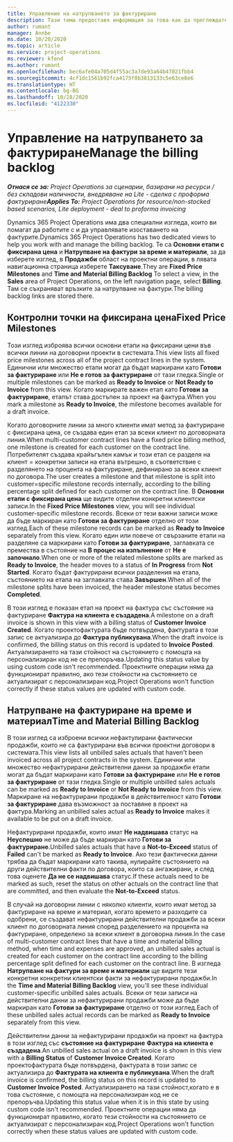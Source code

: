 ```yaml
---
title: Управление на натрупването за фактуриране
description: Тази тема предоставя информация за това как да преглеждате и работите с натрупване на фактуриране в Project Operations.
author: rumant
manager: Annbe
ms.date: 10/20/2020
ms.topic: article
ms.service: project-operations
ms.reviewer: kfend
ms.author: rumant
ms.openlocfilehash: bec6afe04a705d4f55ac3a7de93a64b47021fbb4
ms.sourcegitcommit: 4cf1dc1561b92fca4175f0b3813133c5e63ce8e6
ms.translationtype: HT
ms.contentlocale: bg-BG
ms.lasthandoff: 10/28/2020
ms.locfileid: "4122330"
---
```

# <a name="manage-the-billing-backlog"></a><span data-ttu-id="9632b-103">Управление на натрупването за фактуриране</span><span class="sxs-lookup"><span data-stu-id="9632b-103">Manage the billing backlog</span></span>

<span data-ttu-id="9632b-104">_**Отнася се за:** Project Operations за сценарии, базирани на ресурси / без складови наличности, внедряване на Lite - сделка с проформа фактуриране_</span><span class="sxs-lookup"><span data-stu-id="9632b-104">_**Applies To:** Project Operations for resource/non-stocked based scenarios, Lite deployment - deal to proforma invoicing_</span></span>

<span data-ttu-id="9632b-105">Dynamics 365 Project Operations има два специални изгледа, които ви помагат да работите с и да управлявате изоставането на фактурите.</span><span class="sxs-lookup"><span data-stu-id="9632b-105">Dynamics 365 Project Operations has two dedicated views to help you work with and manage the billing backlog.</span></span> <span data-ttu-id="9632b-106">Те са **Основни етапи с фиксирана цена** и **Натрупване на фактури за време и материали**, за да изберете изглед, в **Продажби** област на проектни операции, в лявата навигационна страница изберете **Таксуване**.</span><span class="sxs-lookup"><span data-stu-id="9632b-106">They are **Fixed Price Milestones** and **Time and Material Billing Backlog** To select a view, in the **Sales** area of Project Operations, on the left navigation page, select **Billing**.</span></span> <span data-ttu-id="9632b-107">Там се съхраняват връзките за натрупване на фактури.</span><span class="sxs-lookup"><span data-stu-id="9632b-107">The billing backlog links are stored there.</span></span>

## <a name="fixed-price-milestones"></a><span data-ttu-id="9632b-108">Контролни точки на фиксирана цена</span><span class="sxs-lookup"><span data-stu-id="9632b-108">Fixed Price Milestones</span></span>

<span data-ttu-id="9632b-109">Този изглед изброява всички основни етапи на фиксирани цени във всички линии на договорни проекти в системата.</span><span class="sxs-lookup"><span data-stu-id="9632b-109">This view lists all fixed price milestones across all of the project contract lines in the system.</span></span> <span data-ttu-id="9632b-110">Единични или множество етапи могат да бъдат маркирани като **Готови за фактуриране** или **Не е готов за фактуриране** от тази гледка.</span><span class="sxs-lookup"><span data-stu-id="9632b-110">Single or multiple milestones can be marked as **Ready to Invoice** or **Not Ready to Invoice** from this view.</span></span> <span data-ttu-id="9632b-111">Когато маркирате важен етап като **Готови за фактуриране**, етапът става достъпен за проект на фактура.</span><span class="sxs-lookup"><span data-stu-id="9632b-111">When you mark a milestone as **Ready to Invoice**, the milestone becomes available for a draft invoice.</span></span>

<span data-ttu-id="9632b-112">Когато договорните линии за много клиенти имат метод за фактуриране с фиксирана цена, се създава един етап за всеки клиент по договорната линия.</span><span class="sxs-lookup"><span data-stu-id="9632b-112">When multi-customer contract lines have a fixed price billing method, one milestone is created for each customer on the contract line.</span></span> <span data-ttu-id="9632b-113">Потребителят създава крайъгълен камък и този етап се разделя на клиент = конкретни записи на етапа вътрешно, в съответствие с разделянето на процента на фактуриране, дефинирано за всеки клиент по договора.</span><span class="sxs-lookup"><span data-stu-id="9632b-113">The user creates a milestone and that milestone is split into customer=specific milestone records internally, according to the billing percentage split defined for each customer on the contract line.</span></span> <span data-ttu-id="9632b-114">В **Основни етапи с фиксирана цена** ще видите отделни конкретни клиентски записи.</span><span class="sxs-lookup"><span data-stu-id="9632b-114">In the **Fixed Price Milestones** view, you will see individual customer-specific milestone records.</span></span> <span data-ttu-id="9632b-115">Всеки от тези важни записи може да бъде маркиран като **Готови за фактуриране** отделно от този изглед.</span><span class="sxs-lookup"><span data-stu-id="9632b-115">Each of these milestone records can be marked as **Ready to Invoice** separately from this view.</span></span> <span data-ttu-id="9632b-116">Когато един или повече от свързаните етапи на разделяне са маркирани като **Готови за фактуриране**, заглавката се премества в състояние на **В процес на изпълнение** от **Не е започнало**.</span><span class="sxs-lookup"><span data-stu-id="9632b-116">When one or more of the related milestone splits are marked as **Ready to Invoice**, the header moves to a status of **In Progress** from **Not Started**.</span></span> <span data-ttu-id="9632b-117">Когато бъдат фактурирани всички разделения на етапа, състоянието на етапа на заглавката става **Завършен**.</span><span class="sxs-lookup"><span data-stu-id="9632b-117">When all of the milestone splits have been invoiced, the header milestone status becomes **Completed**.</span></span>

<span data-ttu-id="9632b-118">В този изглед е показан етап на проект на фактура със състояние на фактуриране **Фактура на клиента е създадена**.</span><span class="sxs-lookup"><span data-stu-id="9632b-118">A milestone on a draft invoice is shown in this view with a billing status of **Customer Invoice Created**.</span></span> <span data-ttu-id="9632b-119">Когато проектофактурата бъде потвърдена, фактурата в този запис се актуализира до **Фактура публикувана**.</span><span class="sxs-lookup"><span data-stu-id="9632b-119">When the draft invoice is confirmed, the billing status on this record is updated to **Invoice Posted**.</span></span> <span data-ttu-id="9632b-120">Актуализирането на тази стойност на състоянието с помощта на персонализиран код не се препоръчва.</span><span class="sxs-lookup"><span data-stu-id="9632b-120">Updating this status value by using custom code isn't recommended.</span></span> <span data-ttu-id="9632b-121">Проектните операции няма да функционират правилно, ако тези стойности на състоянието се актуализират с персонализиран код.</span><span class="sxs-lookup"><span data-stu-id="9632b-121">Project Operations won't function correctly if these status values are updated with custom code.</span></span>

## <a name="time-and-material-billing-backlog"></a><span data-ttu-id="9632b-122">Натрупване на фактуриране на време и материал</span><span class="sxs-lookup"><span data-stu-id="9632b-122">Time and Material Billing Backlog</span></span>

<span data-ttu-id="9632b-123">В този изглед са изброени всички нефактулирани фактически продажби, които не са фактурирани във всички проектни договори в системата.</span><span class="sxs-lookup"><span data-stu-id="9632b-123">This view lists all unbilled sales actuals that haven't been invoiced across all project contracts in the system.</span></span> <span data-ttu-id="9632b-124">Единични или множество нефактурирани действителни данни за продажби етапи могат да бъдат маркирани като **Готови за фактуриране** или **Не е готов за фактуриране** от тази гледка.</span><span class="sxs-lookup"><span data-stu-id="9632b-124">Single or multiple unbilled sales actuals can be marked as **Ready to Invoice** or **Not Ready to Invoice** from this view.</span></span> <span data-ttu-id="9632b-125">Маркиране на нефактурирани продажби в действителност като **Готови за фактуриране** дава възможност за поставяне в проект на фактура.</span><span class="sxs-lookup"><span data-stu-id="9632b-125">Marking an unbilled sales actual as **Ready to Invoice** makes it available to be put on a draft invoice.</span></span>

<span data-ttu-id="9632b-126">Нефактурирани продажби, които имат **Не надвишава** статус на **Неуспешно** не може да бъде маркиран като **Готови за фактуриране**.</span><span class="sxs-lookup"><span data-stu-id="9632b-126">Unbilled sales actuals that have a **Not-to-Exceed** status of **Failed** can't be marked as **Ready to Invoice**.</span></span> <span data-ttu-id="9632b-127">Ако тези фактически данни трябва да бъдат маркирани като такива, нулирайте състоянието на други действителни факти по договора, които са ангажирани, и след това оценете **Да не се надвишава** статус.</span><span class="sxs-lookup"><span data-stu-id="9632b-127">If these actuals need to be marked as such, reset the status on other actuals on the contract line that are committed, and then evaluate the **Not-to-Exceed** status.</span></span>

<span data-ttu-id="9632b-128">В случай на договорни линии с няколко клиенти, които имат метод за фактуриране на време и материал, когато времето и разходите са одобрени, се създават нефактурирани действителни продажби за всеки клиент по договорната линия според разделението на процента на фактуриране, определено за всеки клиент в договорна линия.</span><span class="sxs-lookup"><span data-stu-id="9632b-128">In the case of multi-customer contract lines that have a time and material billing method, when time and expenses are approved, an unbilled sales actual is created for each customer on the contract line according to the billing percentage split defined for each customer on the contract line.</span></span> <span data-ttu-id="9632b-129">В изгледа **Натрупване на фактури за време и материали** ще видите тези конкретни конкретни клиентски факти за нефактурирани продажби.</span><span class="sxs-lookup"><span data-stu-id="9632b-129">In the **Time and Material Billing Backlog** view, you'll see these individual customer-specific unbilled sales actuals.</span></span> <span data-ttu-id="9632b-130">Всеки от тези записи на действителни данни за нефактурирани продажби може да бъде маркиран като **Готови за фактуриране** отделно от този изглед.</span><span class="sxs-lookup"><span data-stu-id="9632b-130">Each of these unbilled sales actual records can be marked as **Ready to Invoice** separately from this view.</span></span>

<span data-ttu-id="9632b-131">Действителни данни за нефактурирани продажби на проект на фактура в този изглед със **състояние на фактуриране** **Фактура на клиента е създадена**.</span><span class="sxs-lookup"><span data-stu-id="9632b-131">An unbilled sales actual on a draft invoice is shown in this view with a **Billing Status** of **Customer Invoice Created**.</span></span> <span data-ttu-id="9632b-132">Когато проектофактурата бъде потвърдена, фактурата в този запис се актуализира до **Фактурата на клиента е публикувана**.</span><span class="sxs-lookup"><span data-stu-id="9632b-132">When the draft invoice is confirmed, the billing status on this record is updated to **Customer Invoice Posted**.</span></span> <span data-ttu-id="9632b-133">Актуализирането на тази стойност,когато е в това състояние, с помощта на персонализиран код не се препоръчва.</span><span class="sxs-lookup"><span data-stu-id="9632b-133">Updating this status value when it is in this state by using custom code isn't recommended.</span></span> <span data-ttu-id="9632b-134">Проектните операции няма да функционират правилно, когато тези стойности на състоянието се актуализират с персонализиран код.</span><span class="sxs-lookup"><span data-stu-id="9632b-134">Project Operations won't function correctly when these status values are updated with custom code.</span></span>

